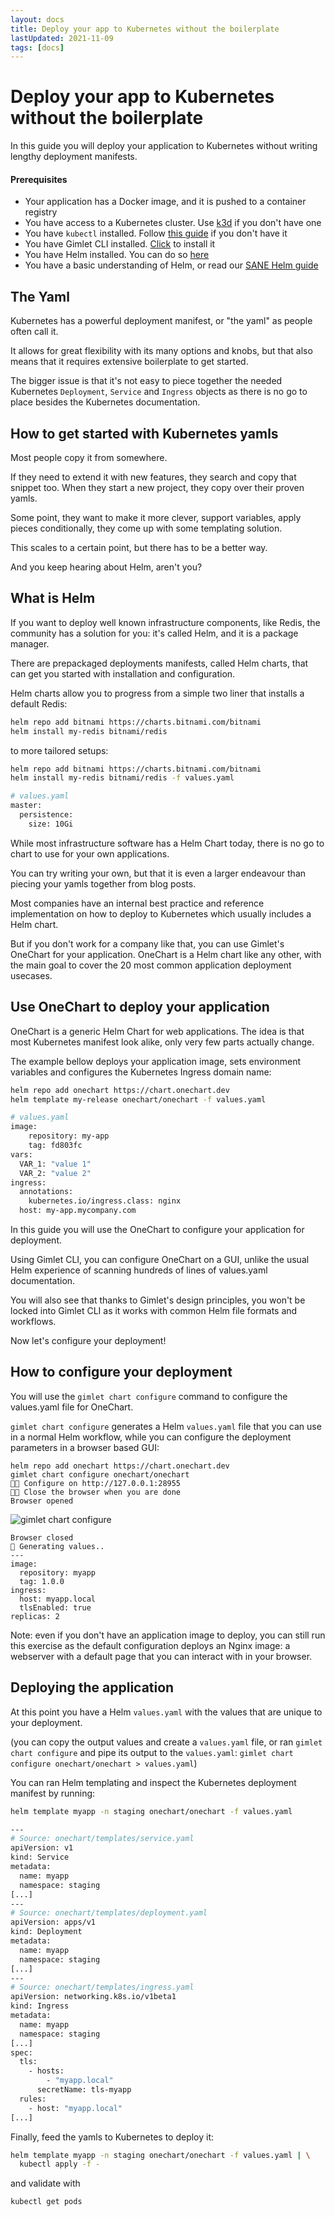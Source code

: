 ```yaml
---
layout: docs
title: Deploy your app to Kubernetes without the boilerplate
lastUpdated: 2021-11-09
tags: [docs]
---
```


# Deploy your app to Kubernetes without the boilerplate

In this guide you will deploy your application to Kubernetes without writing lengthy deployment manifests.

#### Prerequisites

- Your application has a Docker image, and it is pushed to a container registry
- You have access to a Kubernetes cluster. Use [k3d](https://github.com/rancher/k3d#get) if you don't have one
- You have `kubectl` installed. Follow [this guide](https://kubernetes.io/docs/tasks/tools/install-kubectl/) if you don't have it
- You have Gimlet CLI installed. [Click](/gimlet-cli/getting-started#installation) to install it
- You have Helm installed. You can do so [here](https://helm.sh/docs/intro/install/)
- You have a basic understanding of Helm, or read our [SANE Helm guide](/concepts/the-sane-helm-guide)

## The Yaml

Kubernetes has a powerful deployment manifest, or "the yaml" as people often call it.

It allows for great flexibility with its many options and knobs, but that also means that it requires extensive boilerplate to get started.

The bigger issue is that it's not easy to piece together the needed Kubernetes `Deployment`, `Service` and `Ingress` objects 
as there is no go to place besides the Kubernetes documentation.

## How to get started with Kubernetes yamls

Most people copy it from somewhere.

If they need to extend it with new features, they search and copy that snippet too. When they start a new project, they copy over their proven yamls.

Some point, they want to make it more clever, support variables, apply pieces conditionally, they come up with some templating solution.

This scales to a certain point, but there has to be a better way.

And you keep hearing about Helm, aren't you?

## What is Helm

If you want to deploy well known infrastructure components, like Redis, the community has a solution for you:
it's called Helm, and it is a package manager.

There are prepackaged deployments manifests, called Helm charts, that can get you started with installation and configuration.

Helm charts allow you to progress from a simple two liner that installs a default Redis:

```bash
helm repo add bitnami https://charts.bitnami.com/bitnami
helm install my-redis bitnami/redis
```

to more tailored setups:
```bash
helm repo add bitnami https://charts.bitnami.com/bitnami
helm install my-redis bitnami/redis -f values.yaml

# values.yaml
master:
  persistence:
    size: 10Gi
```

While most infrastructure software has a Helm Chart today, there is no go to chart to use for your own applications.

You can try writing your own, but that it is even a larger endeavour than piecing your yamls together from blog posts.

Most companies have an internal best practice and reference implementation on how to deploy to Kubernetes which usually includes a Helm chart.

But if you don't work for a company like that,
you can use Gimlet's OneChart for your application. OneChart is a Helm chart like any other, with the main goal to cover the 20 most common application deployment usecases.

## Use OneChart to deploy your application

OneChart is a generic Helm Chart for web applications. The idea is that most Kubernetes manifest look alike, only very few parts actually change.

The example bellow deploys your application image, sets environment variables and configures the Kubernetes Ingress domain name:

```bash
helm repo add onechart https://chart.onechart.dev
helm template my-release onechart/onechart -f values.yaml

# values.yaml
image:
    repository: my-app
    tag: fd803fc
vars:
  VAR_1: "value 1"
  VAR_2: "value 2"
ingress:
  annotations:
    kubernetes.io/ingress.class: nginx
  host: my-app.mycompany.com
```

In this guide you will use the OneChart to configure your application for deployment.

Using Gimlet CLI, you can configure OneChart on a GUI, unlike the usual Helm experience of scanning hundreds of lines of values.yaml documentation.

You will also see that thanks to Gimlet's design principles, you won't be locked into Gimlet CLI as it works with common Helm file formats and workflows.

Now let's configure your deployment!

## How to configure your deployment

You will use the `gimlet chart configure` command to configure the values.yaml file for OneChart.

`gimlet chart configure` generates a Helm `values.yaml` file that you can use in a normal Helm workflow,
while you can configure the deployment parameters in a browser based GUI:

```
helm repo add onechart https://chart.onechart.dev
gimlet chart configure onechart/onechart
👩‍💻 Configure on http://127.0.0.1:28955
👩‍💻 Close the browser when you are done
Browser opened
```

![gimlet chart configure](/chart-configure.png)

```
Browser closed
📁 Generating values..
---
image:
  repository: myapp
  tag: 1.0.0
ingress:
  host: myapp.local
  tlsEnabled: true
replicas: 2
```

Note: even if you don't have an application image to deploy, you can still run this exercise as the default configuration deploys an Nginx image: 
a webserver with a default page that you can interact with in your browser.

## Deploying the application

At this point you have a Helm `values.yaml` with the values that are unique to your deployment.

(you can copy the output values and create a `values.yaml` file, or ran `gimlet chart configure` and pipe its output to the `values.yaml`: `gimlet chart configure onechart/onechart > values.yaml`)

You can ran Helm templating and inspect the Kubernetes deployment manifest by running:

```bash
helm template myapp -n staging onechart/onechart -f values.yaml

---
# Source: onechart/templates/service.yaml
apiVersion: v1
kind: Service
metadata:
  name: myapp
  namespace: staging
[...]
---
# Source: onechart/templates/deployment.yaml
apiVersion: apps/v1
kind: Deployment
metadata:
  name: myapp
  namespace: staging
[...]
---
# Source: onechart/templates/ingress.yaml
apiVersion: networking.k8s.io/v1beta1
kind: Ingress
metadata:
  name: myapp
  namespace: staging
[...]
spec:
  tls:
    - hosts:
        - "myapp.local"
      secretName: tls-myapp
  rules:
    - host: "myapp.local"
[...]
```

Finally, feed the yamls to Kubernetes to deploy it:

```bash
helm template myapp -n staging onechart/onechart -f values.yaml | \
  kubectl apply -f -
```

and validate with

```
kubectl get pods
```
